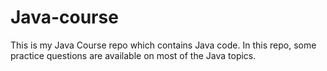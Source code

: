 # Java-course
This is my Java Course repo which contains Java code. In this repo, some practice questions are available on most of the Java topics.